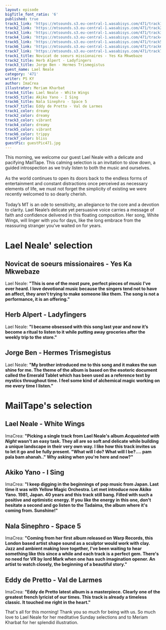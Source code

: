 ```yaml
---
layout: episode
bigTitle_font_ratio: '6'
published: true
track1_link: 'https://mtsounds.s3.eu-central-1.wasabisys.com/471/track1.mp3'
track2_link: 'https://mtsounds.s3.eu-central-1.wasabisys.com/471/track2.mp3'
track3_link: 'https://mtsounds.s3.eu-central-1.wasabisys.com/471/track3.mp3'
track4_link: 'https://mtsounds.s3.eu-central-1.wasabisys.com/471/track4.mp3'
track5_link: 'https://mtsounds.s3.eu-central-1.wasabisys.com/471/track5.mp3'
track6_link: 'https://mtsounds.s3.eu-central-1.wasabisys.com/471/track6.mp3'
track7_link: 'https://mtsounds.s3.eu-central-1.wasabisys.com/471/track7.mp3'
track1_title: Novicat de soeurs missionaires - Yes Ka Mkwebaze
track2_title: Herb Alpert - Ladyfingers
track3_title: Jorge Ben - Hermes Trismegistus
guest_name: Lael Neale
category: '471'
writer: PS KY
author: ImaCrea
illustrator: Meriam Kharbat
track4_title: Lael Neale - White Wings
track5_title: Akiko Yano - I Sing
track6_title: Nala Sinephro - Space 5
track7_title: Eddy de Pretto - Val de Larmes
track1_color: dreamy
track2_color: dreamy
track3_color: vibrant
track4_color: dreamy
track5_color: vibrant
track6_color: trippy
track7_color: bliss
guestPic: guestPic471.jpg
---
```

<p id="introduction"> This morning, we welcome our guest Lael Neale with a delicate and pacifying MailTape. This calming selection is an invitation to slow down, a guided introspection as we truly listen to both the music and ourselves.
<br><br>
As the world continues to open its doors back to the endless forms of entertainment and constant distractions once perceived as necessary elements of life, we must not forget the simplicity of existing we were recently welcomed to so dearly cherish.
<br><br>
Today’s MT is an ode to sensitivity, an allegiance to the core and a devotion to clarity. Lael Neale’s delicate yet persuasive voice carries a message of faith and confidence delivered in this floating composition. Her song, White Wings, will linger with you for days, like the long embrace from the reassuring stranger you’ve waited on for years. 
</p>

# Lael Neale' selection

##  Novicat de soeurs missionaires - Yes Ka Mkwebaze
Lael Neale: **"**This is one of the most pure, perfect pieces of music I’ve ever heard. I love devotional music because the singers tend not to have an affect, they aren’t trying to make someone like them. The song is not a performance, it is an offering.**"**

##  Herb Alpert - Ladyfingers
Lael Neale: **"**I became obsessed with this song last year and now it’s become a ritual to listen to it while putting away groceries after the weekly trip to the store.**"**

## Jorge Ben - Hermes Trismegistus
Lael Neale: **"**My brother introduced me to this song and it makes the sun shine for me. The theme of the album is based on the esoteric document called the Emerald Tablet which has been used as a reference text by mystics throughout time. I feel some kind of alchemical magic working on me every time I listen.**"**


# MailTape's selection

## Lael Neale - White Wings
ImaCrea: **"**Picking a single track from Lael Neale's album *Acquainted with Night* wasn't an easy task. They all are so soft and delicate while building a unique landscape in their very own way. I like how this track invites us to let it go and be fully present. "What will I do? What will I be?.... pam pala bam ahanah.." Why asking when you're here and now?**"**

## Akiko Yano - I Sing
ImaCrea: **"**I keep digging in the beginnings of pop music from Japan. Last time it was with Yellow Magic Orchestra. Let met introduce now Akiko Yano. 1981, Japan. 40 years and this track still bang. Filled with such a positive and optimistic energy. If you like the energy in this one, don't hesitate a second and go listen to the Tadaima, the album where it's coming from. Sunshine!**"**

## Nala Sinephro - Space 5
ImaCrea: **"**Coming from her first album released on Warp Records, this London based artist shape sound as a sculptor would work with clay. Jazz and ambient making love together, I've been waiting to hear something like this since a while and each track is a perfect gem. There's no need for VR by lord Mark when one has such imagination opener. An artist to watch closely, the beginning of a beautiful story.**"**

## Eddy de Pretto - Val de Larmes
ImaCrea: **"**Eddy de Pretto latest album is a masterpiece. Clearly one of the greatest french lyricist of our times. This track is already a timeless classic. It touched me right in the heart.**"**

<p id="outroduction">That's all for this morning! Thank you so much for being with us. So much love to Lael Neale for her meditative Sunday selections and to Meriam Kharbat for her splendid illustration.</p>
